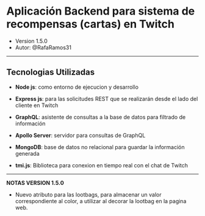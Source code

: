 # Aplicación Backend para sistema de recompensas (cartas) en Twitch

* Version 1.5.0
* Autor: @RafaRamos31
---
## Tecnologias Utilizadas
* **Node js**: como entorno de ejecucion y desarrollo

* **Express js**: para las solicitudes REST que se realizarán desde el lado del cliente en Twitch
* **GraphQL**: asistente de consultas a la base de datos para filtrado de información
* **Apollo Server**: servidor para consultas de GraphQL
* **MongoDB**: base de datos no relacional para guardar la información generada
* **tmi.js**: Biblioteca para conexion en tiempo real con el chat de Twitch

---

**NOTAS VERSION 1.5.0**

- Nuevo atributo para las lootbags, para almacenar un valor correspondiente al color, a utilizar al decorar la lootbag en la pagina web.